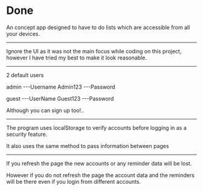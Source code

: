 # Done

An concept app designed to have to do lists which are accessible from all your devices.

************
Ignore the UI as it was not the main focus while coding on this project, however I have tried my best to make it look reasonable.
************

2 default users

admin ---Username
Admin123 ---Password

guest ---UserName
Guest123 ---Password

Although you can sign up too!..

***********************************************

The program uses localStorage to verify accounts before logging in as a security feature.

It also uses the same method to pass information between pages

*********

If you refresh the page the new accounts or any reminder data will be lost.

However if you do not refresh the page the account data and the reminders will be there even if you login from different accounts.